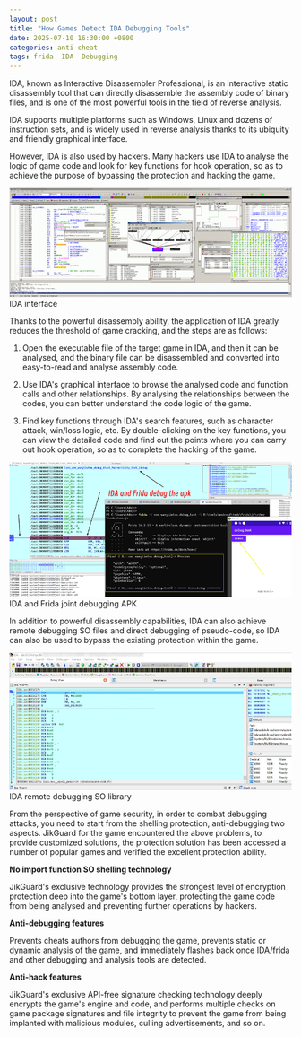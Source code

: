 ```yaml
---
layout: post
title: "How Games Detect IDA Debugging Tools"
date: 2025-07-10 16:30:00 +0800
categories: anti-cheat
tags: frida  IDA  Debugging
---
```


IDA, known as Interactive Disassembler Professional, is an interactive static disassembly tool that can directly disassemble the assembly code of binary files, and is one of the most powerful tools in the field of reverse analysis.<!-- more -->  

IDA supports multiple platforms such as Windows, Linux and dozens of instruction sets, and is widely used in reverse analysis thanks to its ubiquity and friendly graphical interface.

However, IDA is also used by hackers. Many hackers use IDA to analyse the logic of game code and look for key functions for hook operation, so as to achieve the purpose of bypassing the protection and hacking the game.

![315_21](/assets/res/2025/IDAinterface.png)  
IDA interface 

Thanks to the powerful disassembly ability, the application of IDA greatly reduces the threshold of game cracking, and the steps are as follows: 

1. Open the executable file of the target game in IDA, and then it can be analysed, and the binary file can be disassembled and converted into easy-to-read and analyse assembly code.

2. Use IDA's graphical interface to browse the analysed code and function calls and other relationships. By analysing the relationships between the codes, you can better understand the code logic of the game.

3. Find key functions through IDA's search features, such as character attack, win/loss logic, etc. By double-clicking on the key functions, you can view the detailed code and find out the points where you can carry out hook operation, so as to complete the hacking of the game.

![315_21](/assets/res/2025/IDAandFrida.png)  
IDA and Frida joint debugging APK 

In addition to powerful disassembly capabilities, IDA can also achieve remote debugging SO files and direct debugging of pseudo-code, so IDA can also be used to bypass the existing protection within the game.

![315_21](/assets/res/2025/IDAremote.png)  
IDA remote debugging SO library 

From the perspective of game security, in order to combat debugging attacks, you need to start from the shelling protection, anti-debugging two aspects. JikGuard for the game encountered the above problems, to provide customized solutions, the protection solution has been accessed a number of popular games and verified the excellent protection ability.

**No import function SO shelling technology**

JikGuard's exclusive technology provides the strongest level of encryption protection deep into the game's bottom layer, protecting the game code from being analysed and preventing further operations by hackers.

**Anti-debugging features**

Prevents cheats authors from debugging the game, prevents static or dynamic analysis of the game, and immediately flashes back once IDA/frida and other debugging and analysis tools are detected.

**Anti-hack features**

JikGuard's exclusive API-free signature checking technology deeply encrypts the game's engine and code, and performs multiple checks on game package signatures and file integrity to prevent the game from being implanted with malicious modules, culling advertisements, and so on.